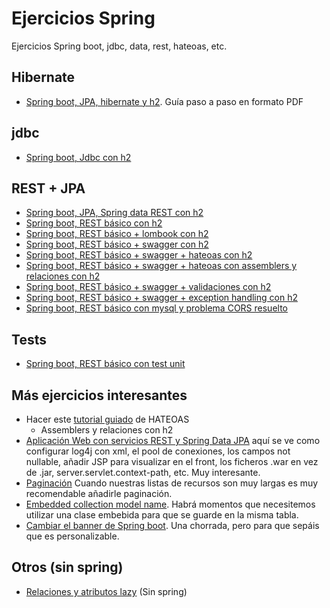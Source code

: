# Ejercicios Spring
Ejercicios Spring boot, jdbc, data, rest, hateoas, etc.

## Hibernate

- [Spring boot, JPA, hibernate y h2](spring-boot-jpa-with-hibernate-and-h2/). Guía paso a paso en formato PDF

## jdbc

- [Spring boot, Jdbc con h2](/spring-boot-jdbc-with-h2)

## REST + JPA

- [Spring boot, JPA, Spring data REST con h2](spring-boot-jpa-spring-data-rest/)
- [Spring boot, REST básico con h2](spring-boot-rest-service-basic/)
- [Spring boot, REST básico + lombook con h2](spring-boot-rest-service-basic-lombok/)
- [Spring boot, REST básico + swagger con h2](spring-boot-rest-service-with-swagger/)
- [Spring boot, REST básico + swagger + hateoas con h2](spring-boot-rest-service-with-hateoas/)
- [Spring boot, REST básico + swagger + hateoas con assemblers y relaciones con h2](spring-boot-rest-service-with-hateoas-v2/)
- [Spring boot, REST básico + swagger + validaciones con h2](spring-boot-rest-service-validation/)
- [Spring boot, REST básico + swagger + exception handling con h2](spring-boot-rest-service-exception-handling/)
- [Spring boot, REST básico con mysql y problema CORS resuelto](spring-boot-rest-service-cors-with-mysql/)

## Tests
- [Spring boot, REST básico con test unit](spring-boot-rest-services-with-unit-and-integration-tests/)

## Más ejercicios interesantes
- Hacer este [tutorial guiado](https://howtodoinjava.com/spring5/hateoas/spring-hateoas-tutorial/) de HATEOAS
  - Assemblers y relaciones con h2
- [Aplicación Web con servicios REST y Spring Data JPA](https://danielme.com/2018/02/21/tutorial-spring-boot-web-spring-data-jpa/) aquí se ve como configurar log4j con xml, el pool de conexiones, los campos not nullable, añadir JSP para visualizar en el front, los ficheros .war en vez de .jar, server.servlet.context-path, etc. Muy interesante.
- [Paginación](https://howtodoinjava.com/spring5/hateoas/pagination-links/) Cuando nuestras listas de recursos son muy largas es muy recomendable añadirle paginación. 
- [Embedded collection model name](https://howtodoinjava.com/spring5/hateoas/embedded-collection-name/). Habrá momentos que necesitemos utilizar una clase embebida para que se guarde en la misma tabla.
- [Cambiar el banner de Spring boot](https://danielme.com/2019/06/14/tips-spring-boot-banner-ascii-de-inicio/). Una chorrada, pero para que sepáis que es personalizable.

## Otros (sin spring)
- [Relaciones y atributos lazy](https://danielme.com/2018/01/03/hibernatejpa-relaciones-y-atributos-lazy-bytecode-enhacement/) (Sin spring)
